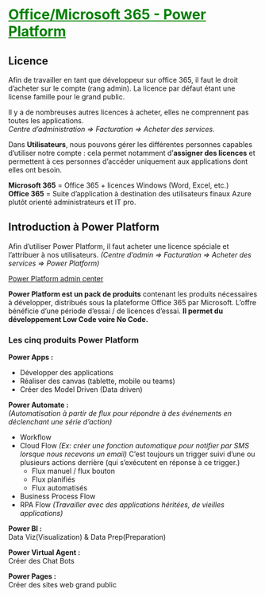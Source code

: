 # <span style="color: green"><u>**Office/Microsoft 365 - Power Platform**</u></span>

## **Licence**
Afin de travailler en tant que développeur sur office 365, il faut le droit d’acheter sur le compte (rang admin). La licence par défaut étant une license famille pour le grand public.

Il y a de nombreuses autres licences à acheter, elles ne comprennent pas toutes les applications. <br>
*Centre d’administration ⇒ Facturation ⇒ Acheter des services.*

Dans **Utilisateurs**, nous pouvons gérer les différentes personnes capables d’utiliser notre compte : cela permet notamment d’**assigner des licences** et permettent à ces personnes d’accéder uniquement aux applications dont elles ont besoin.

**Microsoft 365** = Office 365 + licences Windows (Word, Excel, etc.) <br>
**Office 365** = Suite d’application à destination des utilisateurs finaux
Azure plutôt orienté administrateurs et IT pro.


## **Introduction à Power Platform**
Afin d’utiliser Power Platform, il faut acheter une licence spéciale et l’attribuer à nos utilisateurs. *(Centre d’admin ⇒ Facturation ⇒ Acheter des services ⇒ Power Platform)*

[Power Platform admin center](https://aka.ms/ppac)

**Power Platform est un pack de produits** contenant les produits nécessaires à développer, distribués sous la plateforme Office 365 par Microsoft. L’offre bénéficie d’une période d’essai / de licences d’essai. **Il permet du développement Low Code voire No Code.**

### Les cinq produits Power Platform

**Power Apps :**
- Développer des applications
- Réaliser des canvas (tablette, mobile ou teams)
- Créer des Model Driven (Data driven)

**Power Automate :** <br>
*(Automatisation à partir de flux pour répondre à des événements en déclenchant une série d’action)*
- Workflow
- Cloud Flow *(Ex: créer une fonction automatique pour notifier par SMS lorsque nous recevons un email)*
C’est toujours un trigger suivi d’une ou plusieurs actions derrière (qui s’exécutent en réponse à ce trigger.)
    * Flux manuel / flux bouton
    * Flux planifiés
    * Flux automatisés
- Business Process Flow
- RPA Flow *(Travailler avec des applications héritées, de vieilles applications)*

**Power BI :** <br>
Data Viz(Visualization) & Data Prep(Preparation)

**Power Virtual Agent :**
<br>Créer des Chat Bots

**Power Pages :**
<br> Créer des sites web grand public
